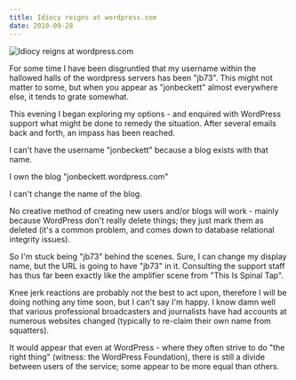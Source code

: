```yaml
---
title: Idiocy reigns at wordpress.com
date: 2010-09-28
---
```


![Idiocy reigns at wordpress.com](https://source.unsplash.com/X6cChncECA8/1600x900)

For some time I have been disgruntled that my username within the hallowed halls of the wordpress servers has been "jb73". This might not matter to some, but when you appear as "jonbeckett" almost everywhere else, it tends to grate somewhat.

This evening I began exploring my options - and enquired with WordPress support what might be done to remedy the situation. After several emails back and forth, an impass has been reached.

I can't have the username "jonbeckett" because a blog exists with that name.

I own the blog "jonbeckett.wordpress.com"

I can't change the name of the blog.

No creative method of creating new users and/or blogs will work - mainly because WordPress don't really delete things; they just mark them as deleted (it's a common problem, and comes down to database relational integrity issues).

So I'm stuck being "jb73" behind the scenes. Sure, I can change my display name, but the URL is going to have "jb73" in it. Consulting the support staff has thus far been exactly like the amplifier scene from "This Is Spinal Tap".

Knee jerk reactions are probably not the best to act upon, therefore I will be doing nothing any time soon, but I can't say I'm happy. I know damn well that various professional broadcasters and journalists have had accounts at numerous websites changed (typically to re-claim their own name from squatters).

It would appear that even at WordPress - where they often strive to do "the right thing" (witness: the WordPress Foundation), there is still a divide between users of the service; some appear to be more equal than others.